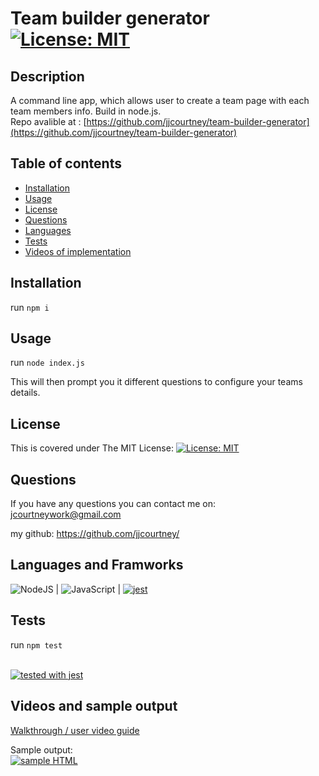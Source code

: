 # Team builder generator [![License: MIT](https://img.shields.io/badge/License-MIT-yellow.svg)](https://opensource.org/licenses/MIT)

## Description

A command line app, which allows user to create a team page with each team members info. Build in node.js. \
 Repo avalible at : [https://github.com/jjcourtney/team-builder-generator](https://github.com/jjcourtney/team-builder-generator) 

## Table of contents

- [Installation](#installation)
- [Usage](#usage)
- [License](#license)
- [Questions](#questions)
- [Languages](#languages-and-framworks)
- [Tests](#tests)
- [Videos of implementation](#videos-and-sample-output)

## Installation
run
```npm i```

## Usage
run
```node index.js```

This will then prompt you it different questions to configure your teams details.

## License 
This is covered under The MIT License: 
[![License: MIT](https://img.shields.io/badge/License-MIT-yellow.svg)](https://opensource.org/licenses/MIT)

## Questions

If you have any questions you can contact me on: 
jcourtneywork@gmail.com

my github:
https://github.com/jjcourtney/

## Languages and Framworks
![NodeJS](https://img.shields.io/badge/node.js-%2343853D.svg?style=for-the-badge&logo=node.js&logoColor=white) | ![JavaScript](https://img.shields.io/badge/javascript-%23323330.svg?style=for-the-badge&logo=javascript&logoColor=%23F7DF1E) | [![jest](https://jestjs.io/img/jest-badge.svg)](https://github.com/facebook/jest)


## Tests
run
```npm test``` 

\
[![tested with jest](https://img.shields.io/badge/tested_with-jest-99424f.svg)](https://github.com/facebook/jest)

## Videos and sample output

[Walkthrough / user video guide](https://drive.google.com/file/d/1GSnwP--d3tJVj_q4scNoowzv7a30ZQOI/view?usp=sharing) 

Sample output: \
[![sample HTML](/src/sample-output.png)](/dist/team.html)
